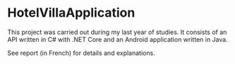 # HotelVillaApplication

This project was carried out during my last year of studies. It consists of an API written in C# with .NET Core and an Android application written in Java.

See report (in French) for details and explanations.
